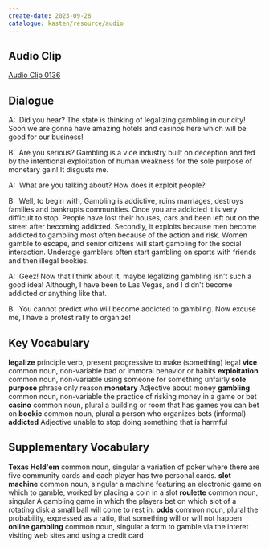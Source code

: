 ```yaml
---
create-date: 2023-09-28
catalogue: kasten/resource/audio
---
```


## Audio Clip
[Audio Clip 0136](https://archive.org/download/englishpod_all/englishpod_0136dg.mp3)

## Dialogue
A:  Did you hear?  The state is thinking of legalizing gambling in our city!  Soon we are gonna have amazing hotels and casinos here which will be good for our business!

B:  Are you serious? Gambling is a vice industry built on deception and fed by the intentional exploitation of human weakness for the sole purpose of monetary gain! It disgusts me.

A:  What are you talking about?  How does it exploit people?

B:  Well, to begin with, Gambling is addictive, ruins marriages, destroys families and bankrupts communities.  Once you are addicted it is very difficult to stop.  People have lost their houses, cars and been left out on the street after becoming addicted.  Secondly, it exploits because men become addicted to gambling most often because of the action and risk. Women gamble to escape, and senior citizens will start gambling for the social interaction. Underage gamblers often start gambling on sports with friends and then illegal bookies.

A:  Geez! Now that I think about it, maybe legalizing gambling isn't such a good idea!  Although, I have been to Las Vegas, and I didn't become addicted or anything like that.

B:  You cannot predict who will become addicted to gambling. Now excuse me, I have a protest rally to organize!

## Key Vocabulary
**legalize**       principle verb, present progressive   to make (something) legal
**vice**           common noun, non-variable             bad or immoral behavior or habits
**exploitation**   common noun, non-variable             using someone for something unfairly
**sole purpose**   phrase                                only reason
**monetary**       Adjective                             about money
**gambling**       common noun, non-variable             the practice of risking money in a game or bet
**casino**         common noun, plural                   a building or room that has games you can bet on
**bookie**         common noun, plural                   a person who organizes bets (informal)
**addicted**       Adjective                             unable to stop doing something that is harmful

## Supplementary Vocabulary
**Texas Hold'em**     common noun, singular   a variation of poker where there are five community cards and each player has two personal cards.
**slot machine**      common noun, singular   a machine featuring an electronic game on which to gamble, worked by placing a coin in a slot
**roulette**          common noun, singular   A gambling game in which the players bet on which slot of a rotating disk a small ball will come to rest in.
**odds**              common noun, plural     the probability, expressed as a ratio, that something will or will not happen
**online gambling**   common noun, singular   a form to gamble via the interet visiting web sites and using a credit card
